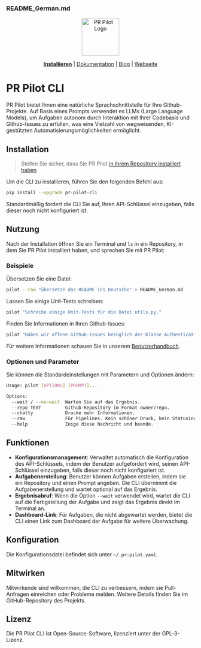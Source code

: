 ### README_German.md
<div align="center">
<img src="https://avatars.githubusercontent.com/ml/17635?s=140&v=" width="100" alt="PR Pilot Logo">
</div>

<p align="center">
  <a href="https://github.com/apps/pr-pilot-ai/installations/new"><b>Installieren</b></a> |
  <a href="https://docs.pr-pilot.ai">Dokumentation</a> | 
  <a href="https://www.pr-pilot.ai/blog">Blog</a> | 
  <a href="https://www.pr-pilot.ai">Webseite</a>
</p>

# PR Pilot CLI

PR Pilot bietet Ihnen eine natürliche Sprachschnittstelle für Ihre Github-Projekte.
Auf Basis eines Prompts verwendet es LLMs (Large Language Models), um Aufgaben autonom durch Interaktion mit Ihrer Codebasis
und Github-Issues zu erfüllen, was eine Vielzahl von wegweisenden, KI-gestützten Automatisierungsmöglichkeiten ermöglicht.

## Installation

 > Stellen Sie sicher, dass Sie PR Pilot [in Ihrem Repository installiert haben](https://github.com/apps/pr-pilot-ai/installations/new)

Um die CLI zu installieren, führen Sie den folgenden Befehl aus:

```bash
pip install --upgrade pr-pilot-cli
```

Standardmäßig fordert die CLI Sie auf, Ihren API-Schlüssel einzugeben, falls dieser noch nicht konfiguriert ist.

## Nutzung

Nach der Installation öffnen Sie ein Terminal und `ls` in ein Repository, in dem Sie PR Pilot installiert haben, und sprechen Sie mit PR Pilot:

### Beispiele

Übersetzen Sie eine Datei:

```bash
pilot --raw "übersetze das README ins Deutsche" > README_German.md
```

Lassen Sie einige Unit-Tests schreiben:

```bash
pilot "Schreibe einige Unit-Tests für die Datei utils.py."
```

Finden Sie Informationen in Ihren Github-Issues:

```bash
pilot "Haben wir offene Github-Issues bezüglich der Klasse AuthenticationView?"
```

Für weitere Informationen schauen Sie in unserem [Benutzerhandbuch](https://docs.pr-pilot.ai/user_guide.html).

### Optionen und Parameter

Sie können die Standardeinstellungen mit Parametern und Optionen ändern:

```bash
Usage: pilot [OPTIONS] [PROMPT]...

Options:
  --wait / --no-wait  Warten Sie auf das Ergebnis.
  --repo TEXT         Github-Repository im Format owner/repo.
  --chatty            Drucke mehr Informationen.
  --raw               Für Pipelines. Kein schöner Druck, kein Statusindikator.
  --help              Zeige diese Nachricht und beende.
```


## Funktionen
- **Konfigurationsmanagement**: Verwaltet automatisch die Konfiguration des API-Schlüssels, indem der Benutzer aufgefordert wird, seinen API-Schlüssel einzugeben, falls dieser noch nicht konfiguriert ist.
- **Aufgabenerstellung**: Benutzer können Aufgaben erstellen, indem sie ein Repository und einen Prompt angeben. Die CLI übernimmt die Aufgabenerstellung und wartet optional auf das Ergebnis.
- **Ergebnisabruf**: Wenn die Option `--wait` verwendet wird, wartet die CLI auf die Fertigstellung der Aufgabe und zeigt das Ergebnis direkt im Terminal an.
- **Dashboard-Link**: Für Aufgaben, die nicht abgewartet werden, bietet die CLI einen Link zum Dashboard der Aufgabe für weitere Überwachung.


## Konfiguration
Die Konfigurationsdatei befindet sich unter `~/.pr-pilot.yaml`.

## Mitwirken
Mitwirkende sind willkommen, die CLI zu verbessern, indem sie Pull-Anfragen einreichen oder Probleme melden. Weitere Details finden Sie im GitHub-Repository des Projekts.

## Lizenz
Die PR Pilot CLI ist Open-Source-Software, lizenziert unter der GPL-3-Lizenz.